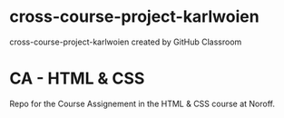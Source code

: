 # cross-course-project-karlwoien

cross-course-project-karlwoien created by GitHub Classroom

# CA - HTML & CSS

Repo for the Course Assignement in the HTML & CSS course at Noroff. 